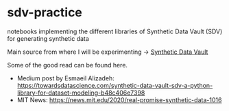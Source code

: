 # sdv-practice
notebooks implementing the different libraries of Synthetic Data Vault (SDV) for generating synthetic data

Main source from where I will be experimenting -> [Synthetic Data Vault](https://sdv.dev/SDV/index.html)

Some of the good read can be found here.
- Medium post by Esmaeil Alizadeh: https://towardsdatascience.com/synthetic-data-vault-sdv-a-python-library-for-dataset-modeling-b48c406e7398 
- MIT News: https://news.mit.edu/2020/real-promise-synthetic-data-1016
